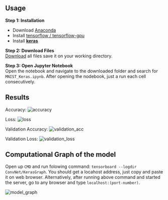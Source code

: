 ## Usage<br>

**Step 1: Installation** <br>
- Download [Anaconda](https://www.anaconda.com/download/)
- Install [tensorflow / tensorflow-gpu](https://www.tensorflow.org/install/) 
- Install [**keras**](https://keras.io/#installation)


**Step 2: Download Files**<br>
[Download](https://github.com/iphton/Kaggle-Competition/tree/gh-pages/Digit%20Recognizer) all files save it
on your working directory.

**Step 3: Open Jupyter Notebook**<br>
Open the notebook and navigate to the downloaded folder and search for `MNIST_Keras.ipynb`. After opening the 
nodebook, just a run each cell consecutively. 


## Results<br>
Accuracy:
![accuracy](https://user-images.githubusercontent.com/17668390/46923669-05947d00-d03d-11e8-99d4-fc9f29e607e3.PNG)

Loss:
![loss](https://user-images.githubusercontent.com/17668390/46923671-13e29900-d03d-11e8-89b3-4ff3c38283c2.PNG)

Validation Accuracy:
![validation_acc](https://user-images.githubusercontent.com/17668390/46923676-28269600-d03d-11e8-9e31-d1bd78fbe564.PNG)

Validation Loss:
![validation_loss](https://user-images.githubusercontent.com/17668390/46923681-35dc1b80-d03d-11e8-82c6-a8982c372e4f.PNG)


## Computational Graph of the model<br>
Open up `CMD` and run folowing command: `tensorboard --logdir ConvNet/KerasGraph`. You should get a locahost address, just copy and 
paste it on web browser. Alternatively, after running above command and started the server, go to any browser and type `localhost:(port-number)`.

![model_graph](https://user-images.githubusercontent.com/17668390/46923691-5e641580-d03d-11e8-91d2-2a1049fb7ce4.png)

